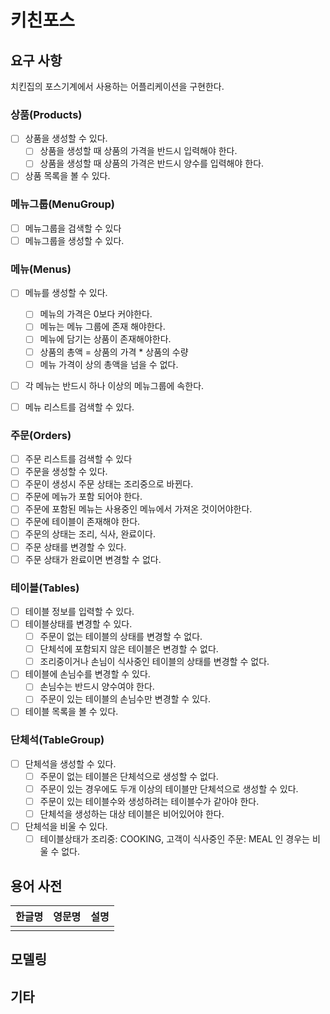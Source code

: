 # 키친포스

## 요구 사항

치킨집의 포스기계에서 사용하는 어플리케이션을 구현한다.

### 상품(Products)

- [ ] 상품을 생성할 수 있다.
  - [ ] 상품을 생성할 때 상품의 가격을 반드시 입력해야 한다.
  - [ ] 상품을 생성할 때 상품의 가격은 반드시 양수를 입력해야 한다.
- [ ] 상품 목록을 볼 수 있다.

### 메뉴그룹(MenuGroup)

- [ ]  메뉴그룹을 검색할 수 있다
- [ ]  메뉴그룹을 생성할 수 있다.

### 메뉴(Menus)

- [ ] 메뉴를 생성할 수 있다.
  - [ ] 메뉴의 가격은 0보다 커야한다.
  - [ ] 메뉴는 메뉴 그룹에 존재 해야한다.
  - [ ] 메뉴에 담기는 상품이 존재해야한다.
  - [ ] 상품의 총액 = 상품의 가격 * 상품의 수량  
  - [ ] 메뉴 가격이 상의 총액을 넘을 수 없다.
- [ ] 각 메뉴는 반드시 하나 이상의 메뉴그룹에 속한다.
- [ ] 메뉴 리스트를 검색할 수 있다.


### 주문(Orders)

- [ ]  주문 리스트를 검색할 수 있다
- [ ]  주문을 생성할 수 있다.
  - [ ]  주문이 생성시 주문 상태는 조리중으로 바뀐다.
  - [ ]  주문에 메뉴가 포함 되어야 한다.
  - [ ]  주문에 포함된 메뉴는 사용중인 메뉴에서 가져온 것이어야한다.
  - [ ]  주문에 테이블이 존재해야 한다.
- [ ]  주문의 상태는 조리, 식사, 완료이다.
- [ ]  주문 상태를 변경할 수 있다.
  - [ ]  주문 상태가 완료이면 변경할 수 없다.

### 테이블(Tables)

- [ ] 테이블 정보를 입력할 수 있다.
- [ ] 테이블상태를 변경할 수 있다.
  - [ ] 주문이 없는 테이블의 상태를 변경할 수 없다.
  - [ ] 단체석에 포함되지 않은 테이블은 변경할 수 없다.
  - [ ] 조리중이거나 손님이 식사중인 테이블의 상태를 변경할 수 없다.
- [ ] 테이블에 손님수를 변경할 수 있다.
  - [ ] 손님수는 반드시 양수여야 한다.
  - [ ] 주문이 있는 테이블의 손님수만 변경할 수 있다.
- [ ] 테이블 목록을 볼 수 있다.

### 단체석(TableGroup)

- [ ] 단체석을 생성할 수 있다.
  - [ ] 주문이 없는 테이블은 단체석으로 생성할 수 없다.
  - [ ] 주문이 있는 경우에도 두개 이상의 테이블만 단체석으로 생성할 수 있다.
  - [ ] 주문이 있는 테이블수와 생성하려는 테이블수가 같아야 한다.
  - [ ] 단체석을 생성하는 대상 테이블은 비어있어야 한다.
- [ ] 단체석을 비울 수 있다.
  - [ ] 테이블상태가 조리중: COOKING, 고객이 식사중인 주문: MEAL 인 경우는 비울 수 없다.

## 용어 사전

| 한글명 | 영문명 | 설명 |
| --- | --- | --- |
|  |  |  |

## 모델링

## 기타

